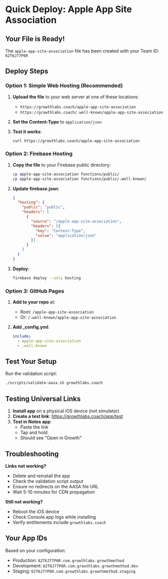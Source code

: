 # Quick Deploy: Apple App Site Association

## Your File is Ready! 

The `apple-app-site-association` file has been created with your Team ID: `62T6J77P6R`

## Deploy Steps

### Option 1: Simple Web Hosting (Recommended)

1. **Upload the file** to your web server at one of these locations:
   - `https://growthlabs.coach/apple-app-site-association`
   - `https://growthlabs.coach/.well-known/apple-app-site-association`

2. **Set the Content-Type** to `application/json`

3. **Test it works**:
   ```bash
   curl https://growthlabs.coach/apple-app-site-association
   ```

### Option 2: Firebase Hosting

1. **Copy the file** to your Firebase public directory:
   ```bash
   cp apple-app-site-association functions/public/
   cp apple-app-site-association functions/public/.well-known/
   ```

2. **Update firebase.json**:
   ```json
   {
     "hosting": {
       "public": "public",
       "headers": [
         {
           "source": "/apple-app-site-association",
           "headers": [{
             "key": "Content-Type",
             "value": "application/json"
           }]
         }
       ]
     }
   }
   ```

3. **Deploy**:
   ```bash
   firebase deploy --only hosting
   ```

### Option 3: GitHub Pages

1. **Add to your repo** at:
   - Root: `/apple-app-site-association`
   - Or: `/.well-known/apple-app-site-association`

2. **Add _config.yml**:
   ```yaml
   include:
     - apple-app-site-association
     - .well-known
   ```

## Test Your Setup

Run the validation script:
```bash
./scripts/validate-aasa.sh growthlabs.coach
```

## Testing Universal Links

1. **Install app** on a physical iOS device (not simulator)
2. **Create a test link**: https://growthlabs.coach/app/test
3. **Test in Notes app**: 
   - Paste the link
   - Tap and hold
   - Should see "Open in Growth"

## Troubleshooting

**Links not working?**
- Delete and reinstall the app
- Check the validation script output
- Ensure no redirects on the AASA file URL
- Wait 5-10 minutes for CDN propagation

**Still not working?**
- Reboot the iOS device
- Check Console.app logs while installing
- Verify entitlements include `growthlabs.coach`

## Your App IDs

Based on your configuration:
- Production: `62T6J77P6R.com.growthlabs.growthmethod`
- Development: `62T6J77P6R.com.growthlabs.growthmethod.dev`
- Staging: `62T6J77P6R.com.growthlabs.growthmethod.staging`